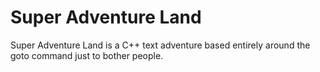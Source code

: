 Super Adventure Land
==================

Super Adventure Land is a C++ text adventure based entirely around the goto command just to bother people.
